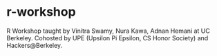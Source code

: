 # r-workshop
R Workshop taught by Vinitra Swamy, Nura Kawa, Adnan Hemani at UC Berkeley. Cohosted by UPE (Upsilon Pi Epsilon, CS Honor Society) and Hackers@Berkeley.
